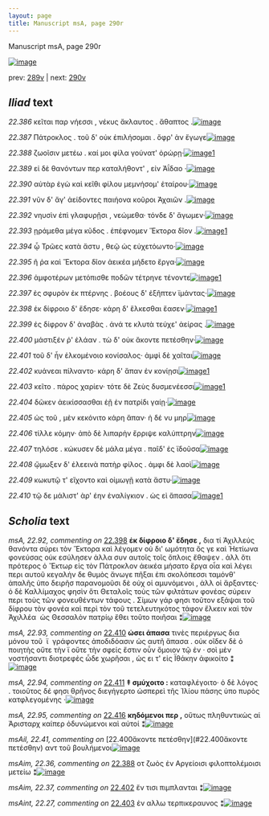 ```yaml
---
layout: page
title: Manuscript msA, page 290r
---
```


Manuscript msA, page 290r

[![image](http://www.homermultitext.org/iipsrv?OBJ=IIP,1.0&FIF=/project/homer/pyramidal/deepzoom/hmt/vaimg/2017a/VA290RN_0460.tif&WID=100&CVT=JPEG)](http://www.homermultitext.org/ict2/?urn=urn:cite2:hmt:vaimg.2017a:VA290RN_0460)

prev:  [289v](../289v) | next:  [290v](../290v)

## *Iliad* text

*22.386* <a id="22.386"/> κεῖται παρ νήεσσι , νέκυς ἄκλαυτος . ἄθαπτος .[![image](http://www.homermultitext.org/iipsrv?OBJ=IIP,1.0&FIF=/project/homer/pyramidal/deepzoom/hmt/vaimg/2017a/VA290RN-0460.tif&WID=1000&CVT=JPEG)](http://www.homermultitext.org/ict2/?urn=urn:cite2:hmt:vaimg.2017a:VA290RN-0460@0.2052,0.1982,0.3915,0.02739)

*22.387* <a id="22.387"/> Πάτροκλος . τοῦ δ' οὐκ ἐπιλήσομαι . ὄφρ' ὰν ἔγωγε[![image](http://www.homermultitext.org/iipsrv?OBJ=IIP,1.0&FIF=/project/homer/pyramidal/deepzoom/hmt/vaimg/2017a/VA290RN-0460.tif&WID=1000&CVT=JPEG)](http://www.homermultitext.org/ict2/?urn=urn:cite2:hmt:vaimg.2017a:VA290RN-0460@0.2034,0.2216,0.4064,0.02434)

*22.388* <a id="22.388"/> ζωοῖσιν μετέω . καί μοι φίλα γούνατ' ὀρώρῃ·[![image](http://www.homermultitext.org/iipsrv?OBJ=IIP,1.0&FIF=/project/homer/pyramidal/deepzoom/hmt/vaimg/2017a/VA290RN-0460.tif&WID=1000&CVT=JPEG)](http://www.homermultitext.org/ict2/?urn=urn:cite2:hmt:vaimg.2017a:VA290RN-0460@0.2012,0.2415,0.3808,0.02614)[1](#msAim_22.36)

*22.389* <a id="22.389"/> εἰ δὲ θανόντων περ καταλήθοντ' , εἰν Ἀΐδαο ·[![image](http://www.homermultitext.org/iipsrv?OBJ=IIP,1.0&FIF=/project/homer/pyramidal/deepzoom/hmt/vaimg/2017a/VA290RN-0460.tif&WID=1000&CVT=JPEG)](http://www.homermultitext.org/ict2/?urn=urn:cite2:hmt:vaimg.2017a:VA290RN-0460@0.2025,0.2611,0.3775,0.02268)

*22.390* <a id="22.390"/> αὐτὰρ ἐγὼ καὶ κεῖθι φίλου μεμνήσομ' ἑταίρου·[![image](http://www.homermultitext.org/iipsrv?OBJ=IIP,1.0&FIF=/project/homer/pyramidal/deepzoom/hmt/vaimg/2017a/VA290RN-0460.tif&WID=1000&CVT=JPEG)](http://www.homermultitext.org/ict2/?urn=urn:cite2:hmt:vaimg.2017a:VA290RN-0460@0.2021,0.2791,0.3933,0.02365)

*22.391* <a id="22.391"/> νῦν δ' ἄγ' ἀείδοντες παιήονα κοῦροι Ἀχαιῶν .[![image](http://www.homermultitext.org/iipsrv?OBJ=IIP,1.0&FIF=/project/homer/pyramidal/deepzoom/hmt/vaimg/2017a/VA290RN-0460.tif&WID=1000&CVT=JPEG)](http://www.homermultitext.org/ict2/?urn=urn:cite2:hmt:vaimg.2017a:VA290RN-0460@0.2021,0.2960,0.3753,0.02503)

*22.392* <a id="22.392"/> νηυσὶν ἐπὶ γλαφυρῇσι , νεώμεθα· τόνδε δ' ἄγωμεν·[![image](http://www.homermultitext.org/iipsrv?OBJ=IIP,1.0&FIF=/project/homer/pyramidal/deepzoom/hmt/vaimg/2017a/VA290RN-0460.tif&WID=1000&CVT=JPEG)](http://www.homermultitext.org/ict2/?urn=urn:cite2:hmt:vaimg.2017a:VA290RN-0460@0.2034,0.3137,0.4182,0.02877)

*22.393* <a id="22.393"/> ῃράμεθα μέγα κῦδος . ἐπέφνομεν Ἕκτορα δῖον .[![image](http://www.homermultitext.org/iipsrv?OBJ=IIP,1.0&FIF=/project/homer/pyramidal/deepzoom/hmt/vaimg/2017a/VA290RN-0460.tif&WID=1000&CVT=JPEG)](http://www.homermultitext.org/ict2/?urn=urn:cite2:hmt:vaimg.2017a:VA290RN-0460@0.1741,0.3336,0.4317,0.02808)[1](#msA_22.90)

*22.394* <a id="22.394"/> ᾧ Τρῶες κατὰ ἄστυ , θεῷ ὡς εὐχετόωντο·[![image](http://www.homermultitext.org/iipsrv?OBJ=IIP,1.0&FIF=/project/homer/pyramidal/deepzoom/hmt/vaimg/2017a/VA290RN-0460.tif&WID=1000&CVT=JPEG)](http://www.homermultitext.org/ict2/?urn=urn:cite2:hmt:vaimg.2017a:VA290RN-0460@0.1723,0.3530,0.3930,0.02241)

*22.395* <a id="22.395"/> ῆ ῥα καὶ Ἕκτορα δῖον ἀεικέα μήδετο ἔργα·[![image](http://www.homermultitext.org/iipsrv?OBJ=IIP,1.0&FIF=/project/homer/pyramidal/deepzoom/hmt/vaimg/2017a/VA290RN-0460.tif&WID=1000&CVT=JPEG)](http://www.homermultitext.org/ict2/?urn=urn:cite2:hmt:vaimg.2017a:VA290RN-0460@0.1826,0.3703,0.4060,0.02614)

*22.396* <a id="22.396"/> ἀμφοτέρων μετόπισθε ποδῶν τέτρηνε τένοντε[![image](http://www.homermultitext.org/iipsrv?OBJ=IIP,1.0&FIF=/project/homer/pyramidal/deepzoom/hmt/vaimg/2017a/VA290RN-0460.tif&WID=1000&CVT=JPEG)](http://www.homermultitext.org/ict2/?urn=urn:cite2:hmt:vaimg.2017a:VA290RN-0460@0.1813,0.3889,0.4167,0.02739)[1](#msA_22.91)

*22.397* <a id="22.397"/> ἐς σφυρὸν ἐκ πτέρνης . βοέους δ' ἐξῆπτεν ϊμάντας·[![image](http://www.homermultitext.org/iipsrv?OBJ=IIP,1.0&FIF=/project/homer/pyramidal/deepzoom/hmt/vaimg/2017a/VA290RN-0460.tif&WID=1000&CVT=JPEG)](http://www.homermultitext.org/ict2/?urn=urn:cite2:hmt:vaimg.2017a:VA290RN-0460@0.1957,0.4079,0.4186,0.02669)

*22.398* <a id="22.398"/> ἐκ δίφροιο δ' ἔδησε· κάρη δ' ἕλκεσθαι ἔασεν·[![image](http://www.homermultitext.org/iipsrv?OBJ=IIP,1.0&FIF=/project/homer/pyramidal/deepzoom/hmt/vaimg/2017a/VA290RN-0460.tif&WID=1000&CVT=JPEG)](http://www.homermultitext.org/ict2/?urn=urn:cite2:hmt:vaimg.2017a:VA290RN-0460@0.1903,0.4248,0.3911,0.02642)[1](#msA_22.92)

*22.399* <a id="22.399"/> ἐς δίφρον δ' ἀναβὰς . ἀνά τε κλυτὰ τεύχε' ἀείρας .[![image](http://www.homermultitext.org/iipsrv?OBJ=IIP,1.0&FIF=/project/homer/pyramidal/deepzoom/hmt/vaimg/2017a/VA290RN-0460.tif&WID=1000&CVT=JPEG)](http://www.homermultitext.org/ict2/?urn=urn:cite2:hmt:vaimg.2017a:VA290RN-0460@0.1898,0.4455,0.4213,0.02545)

*22.400* <a id="22.400"/> μάστιξέν ῥ' ἐλάαν . τὼ δ' οὐκ ἄκοντε πετέσθην·[![image](http://www.homermultitext.org/iipsrv?OBJ=IIP,1.0&FIF=/project/homer/pyramidal/deepzoom/hmt/vaimg/2017a/VA290RN-0460.tif&WID=1000&CVT=JPEG)](http://www.homermultitext.org/ict2/?urn=urn:cite2:hmt:vaimg.2017a:VA290RN-0460@0.1898,0.4455,0.4213,0.02545)

*22.401* <a id="22.401"/> τοῦ δ' ἦν ἑλκομένοιο κονίσαλος· ἀμφὶ δὲ χαῖται[![image](http://www.homermultitext.org/iipsrv?OBJ=IIP,1.0&FIF=/project/homer/pyramidal/deepzoom/hmt/vaimg/2017a/VA290RN-0460.tif&WID=1000&CVT=JPEG)](http://www.homermultitext.org/ict2/?urn=urn:cite2:hmt:vaimg.2017a:VA290RN-0460@0.1938,0.4633,0.3992,0.02642)

*22.402* <a id="22.402"/> κυάνεαι πίλναντο· κάρη δ' ἅπαν ἐν κονίῃσι[![image](http://www.homermultitext.org/iipsrv?OBJ=IIP,1.0&FIF=/project/homer/pyramidal/deepzoom/hmt/vaimg/2017a/VA290RN-0460.tif&WID=1000&CVT=JPEG)](http://www.homermultitext.org/ict2/?urn=urn:cite2:hmt:vaimg.2017a:VA290RN-0460@0.1929,0.4841,0.4208,0.02241)[1](#msAim_22.37)

*22.403* <a id="22.403"/> κεῖτο . πάρος χαρίεν· τότε δὲ Ζεὺς δυσμενέεσσι[![image](http://www.homermultitext.org/iipsrv?OBJ=IIP,1.0&FIF=/project/homer/pyramidal/deepzoom/hmt/vaimg/2017a/VA290RN-0460.tif&WID=1000&CVT=JPEG)](http://www.homermultitext.org/ict2/?urn=urn:cite2:hmt:vaimg.2017a:VA290RN-0460@0.1925,0.5187,0.4060,0.02669)[1](#msAint_22.27)

*22.404* <a id="22.404"/> δῶκεν ἀεικίσσασθαι ἑῇ ἐν πατρίδι γαίῃ·[![image](http://www.homermultitext.org/iipsrv?OBJ=IIP,1.0&FIF=/project/homer/pyramidal/deepzoom/hmt/vaimg/2017a/VA290RN-0460.tif&WID=1000&CVT=JPEG)](http://www.homermultitext.org/ict2/?urn=urn:cite2:hmt:vaimg.2017a:VA290RN-0460@0.1916,0.5379,0.4151,0.02503)

*22.405* <a id="22.405"/> ὡς τοῦ , μὲν κεκόνιτο κάρη ἅπαν· ἡ δέ νυ μηρ[![image](http://www.homermultitext.org/iipsrv?OBJ=IIP,1.0&FIF=/project/homer/pyramidal/deepzoom/hmt/vaimg/2017a/VA290RN-0460.tif&WID=1000&CVT=JPEG)](http://www.homermultitext.org/ict2/?urn=urn:cite2:hmt:vaimg.2017a:VA290RN-0460@0.1920,0.5559,0.4182,0.02711)

*22.406* <a id="22.406"/> τίλλε κόμην· ἀπὸ δὲ λιπαρὴν ἔρριψε καλύπτρην[![image](http://www.homermultitext.org/iipsrv?OBJ=IIP,1.0&FIF=/project/homer/pyramidal/deepzoom/hmt/vaimg/2017a/VA290RN-0460.tif&WID=1000&CVT=JPEG)](http://www.homermultitext.org/ict2/?urn=urn:cite2:hmt:vaimg.2017a:VA290RN-0460@0.1920,0.5793,0.4226,0.02268)

*22.407* <a id="22.407"/> τηλόσε . κώκυσεν δὲ μάλα μέγα . παῖδ' ἐς ϊδοῦσα[![image](http://www.homermultitext.org/iipsrv?OBJ=IIP,1.0&FIF=/project/homer/pyramidal/deepzoom/hmt/vaimg/2017a/VA290RN-0460.tif&WID=1000&CVT=JPEG)](http://www.homermultitext.org/ict2/?urn=urn:cite2:hmt:vaimg.2017a:VA290RN-0460@0.1920,0.5959,0.4241,0.02476)

*22.408* <a id="22.408"/> ᾤμωξεν δ' ἐλεεινὰ πατὴρ φίλος . ἀμφι δὲ λαοὶ[![image](http://www.homermultitext.org/iipsrv?OBJ=IIP,1.0&FIF=/project/homer/pyramidal/deepzoom/hmt/vaimg/2017a/VA290RN-0460.tif&WID=1000&CVT=JPEG)](http://www.homermultitext.org/ict2/?urn=urn:cite2:hmt:vaimg.2017a:VA290RN-0460@0.1920,0.6140,0.4095,0.02407)

*22.409* <a id="22.409"/> κωκυτῷ τ' εἴχοντο καὶ οἰμωγῇ κατὰ ἄστυ·[![image](http://www.homermultitext.org/iipsrv?OBJ=IIP,1.0&FIF=/project/homer/pyramidal/deepzoom/hmt/vaimg/2017a/VA290RN-0460.tif&WID=1000&CVT=JPEG)](http://www.homermultitext.org/ict2/?urn=urn:cite2:hmt:vaimg.2017a:VA290RN-0460@0.1914,0.6324,0.3939,0.02158)

*22.410* <a id="22.410"/> τῷ δε μάλιστ' ὰρ' έην ἐναλίγκιον . ὡς εὶ ἅπασα[![image](http://www.homermultitext.org/iipsrv?OBJ=IIP,1.0&FIF=/project/homer/pyramidal/deepzoom/hmt/vaimg/2017a/VA290RN-0460.tif&WID=1000&CVT=JPEG)](http://www.homermultitext.org/ict2/?urn=urn:cite2:hmt:vaimg.2017a:VA290RN-0460@0.1914,0.6516,0.3933,0.02669)[1](#msA_22.93)

## *Scholia* text

*msA, 22.92, commenting on* [22.398](#22.398)  <a id="msA_22.92"/> **ἐκ δίφροιο δ' ἔδησε ,** δια τί Ἀχιλλεύς θανόντα σύρει τὸν Ἕκτορα καὶ λέγομεν οὐ δι' ωμότητα ὅς γε καὶ Ἠετίωνα φονεύσας οὐκ εσύλησεν ἀλλα συν αυτοῖς τοῖς ὅπλοις ἔθαψεν . ἀλλ ὅτι πρότερος ὁ Ἔκτωρ εἱς τὸν Πάτροκλον ἀεικέα μήσατο ἔργα οἷα καὶ λέγει περι αυτοῦ κεγαλὴν δε θυμὸς ἄνωγε πῆξαι ἐπι σκολόπεσσι ταμόνθ' ἁπαλῆς ὑπο δειρῆσ παρανομοῦσι δὲ οὐχ οἱ αμυνόμενοι , ἀλλ οἱ ἄρξαντες· ὁ δὲ Καλλίμαχος φησὶν ὅτι Θεταλοῖς τοὺς τῶν φιλτάτων φονέας σύρειν περι τοὺς τῶν φονευθέντων τάφους . Σίμων γάρ φησι τοῦτον εξάψαι τοῦ δίφρου τὸν φονέα καὶ περὶ τὸν τοῦ τετελευτηκότος τάφον ἔλκειν καὶ τὸν Ἀχιλλέα  ὡς Θεσσαλὸν πατρίῳ ἔθει τοῦτο ποιῆσαι ⁑[![image](http://www.homermultitext.org/iipsrv?OBJ=IIP,1.0&FIF=/project/homer/pyramidal/deepzoom/hmt/vaimg/2017a/VA290RN_0460.tif&RGN=0.6094,0.3332,0.2089,0.06293&WID=1000&CVT=JPEG)](http://www.homermultitext.org/ict2/?urn=urn:cite2:hmt:vaimg.2017a:VA290RN_0460@0.6094,0.3332,0.2089,0.06293)

*msA, 22.93, commenting on* [22.410](#22.410)  <a id="msA_22.93"/> **ὡσει άπασα** τινὲς περιέργως δια μόνου τοῦ  ϊ  γράφοντες ἀποδιδόασιν ὡς αυτῆ ἅπασα . οὐκ οῖδεν δὲ ὁ ποιητὴς οὔτε τὴν ϊ οὔτε τὴν σφείς ἔστιν οὖν ὅμοιον τῷ ἐν · σοὶ μὲν νοστήσαντι διοτρεφὲς ὧδε χωρῆσαι , ὡς ει τ' εἰς Ϊθάκην ἀφικοίτο ⁑[![image](http://www.homermultitext.org/iipsrv?OBJ=IIP,1.0&FIF=/project/homer/pyramidal/deepzoom/hmt/vaimg/2017a/VA290RN_0460.tif&RGN=0.6019,0.3918,0.2262,0.03748&WID=1000&CVT=JPEG)](http://www.homermultitext.org/ict2/?urn=urn:cite2:hmt:vaimg.2017a:VA290RN_0460@0.6019,0.3918,0.2262,0.03748)

*msA, 22.94, commenting on* [22.411](#22.411)  <a id="msA_22.94"/> **‡ σμύχοιτο :** καταφλέγοιτο· ὁ δὲ λόγος . τοιοῦτος δέ φησι θρῆνος διεγήγερτο ὡσπερεὶ τῆς Ἰλίου πάσης ὑπο πυρὸς κατφλεγομένης ·[![image](http://www.homermultitext.org/iipsrv?OBJ=IIP,1.0&FIF=/project/homer/pyramidal/deepzoom/hmt/vaimg/2017a/VA290RN_0460.tif&RGN=0.6092,0.4216,0.2200,0.2344&WID=1000&CVT=JPEG)](http://www.homermultitext.org/ict2/?urn=urn:cite2:hmt:vaimg.2017a:VA290RN_0460@0.6092,0.4216,0.2200,0.2344)

*msA, 22.95, commenting on* [22.416](#22.416)  <a id="msA_22.95"/> **κηδόμενοι περ ,** οὕτως πληθυντικὼς αἱ Ἀρισταρχ καίπερ ὀδυνώμενοι καὶ αὐτοί ⁑[![image](http://www.homermultitext.org/iipsrv?OBJ=IIP,1.0&FIF=/project/homer/pyramidal/deepzoom/hmt/vaimg/2017a/VA290RN_0460.tif&RGN=0.1898,0.6503,0.6266,0.06860&WID=1000&CVT=JPEG)](http://www.homermultitext.org/ict2/?urn=urn:cite2:hmt:vaimg.2017a:VA290RN_0460@0.1898,0.6503,0.6266,0.06860)

*msAil, 22.41, commenting on* [22.400ἄκοντε πετέσθην](#22.400ἄκοντε πετέσθην)  <a id="msAil_22.41"/> αντ τοῦ βουλήμενοι[![image](http://www.homermultitext.org/iipsrv?OBJ=IIP,1.0&FIF=/project/homer/pyramidal/deepzoom/hmt/vaimg/2017a/VA290RN_0460.tif&RGN=0.4738,0.4599,0.07830,0.01480&WID=1000&CVT=JPEG)](http://www.homermultitext.org/ict2/?urn=urn:cite2:hmt:vaimg.2017a:VA290RN_0460@0.4738,0.4599,0.07830,0.01480)

*msAim, 22.36, commenting on* [22.388](#22.388)  <a id="msAim_22.36"/> οτ ζωὸς ἐν Αργείοισι φιλοπτολέμοισι μετείω ⁑[![image](http://www.homermultitext.org/iipsrv?OBJ=IIP,1.0&FIF=/project/homer/pyramidal/deepzoom/hmt/vaimg/2017a/VA290RN_0460.tif&RGN=0.5870,0.2402,0.07553,0.04703&WID=1000&CVT=JPEG)](http://www.homermultitext.org/ict2/?urn=urn:cite2:hmt:vaimg.2017a:VA290RN_0460@0.5870,0.2402,0.07553,0.04703)

*msAim, 22.37, commenting on* [22.402](#22.402)  <a id="msAim_22.37"/> ἔν τισι πιμπλανται ⁑[![image](http://www.homermultitext.org/iipsrv?OBJ=IIP,1.0&FIF=/project/homer/pyramidal/deepzoom/hmt/vaimg/2017a/VA290RN_0460.tif&RGN=0.5859,0.5015,0.03224,0.03734&WID=1000&CVT=JPEG)](http://www.homermultitext.org/ict2/?urn=urn:cite2:hmt:vaimg.2017a:VA290RN_0460@0.5859,0.5015,0.03224,0.03734)

*msAint, 22.27, commenting on* [22.403](#22.403)  <a id="msAint_22.27"/> ἐν αλλω τερπικεραυνος ⁑[![image](http://www.homermultitext.org/iipsrv?OBJ=IIP,1.0&FIF=/project/homer/pyramidal/deepzoom/hmt/vaimg/2017a/VA290RN_0460.tif&RGN=0.1258,0.5188,0.06356,0.03873&WID=1000&CVT=JPEG)](http://www.homermultitext.org/ict2/?urn=urn:cite2:hmt:vaimg.2017a:VA290RN_0460@0.1258,0.5188,0.06356,0.03873)